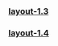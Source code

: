 ### [layout-1.3](https://lavsora.github.io/layout-services-1.3/ "1.3") ###
### [layout-1.4](https://lavsora.github.io/layout-services-1.3/menu.html/ "1.4") ###

